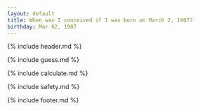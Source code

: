 ```yaml
---
layout: default
title: When was I conceived if I was born on March 2, 1907?
birthday: Mar 02, 1907
---
```


{% include header.md %}

{% include guess.md %}

{% include calculate.md %}

{% include safety.md %}

{% include footer.md %}




